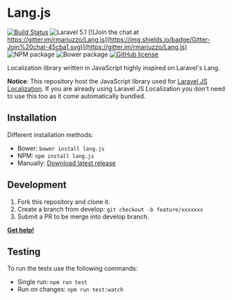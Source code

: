 # Lang.js

[![Build Status](https://travis-ci.org/rmariuzzo/Lang.js.svg)](https://travis-ci.org/rmariuzzo/Lang.js)
![Laravel 5.1](https://img.shields.io/badge/Laravel-5.1-f4645f.svg)
[![Join the chat at https://gitter.im/rmariuzzo/Lang.js](https://img.shields.io/badge/Gitter-Join%20chat-45cba1.svg)](https://gitter.im/rmariuzzo/Lang.js)
![NPM package](https://img.shields.io/badge/NPM-%E2%9C%93-cb3837.svg)
![Bower package](https://img.shields.io/badge/bower-%E2%9C%93-FFCC2F.svg)
[![GitHub license](https://img.shields.io/badge/license-MIT-blue.svg)](https://raw.githubusercontent.com/rmariuzzo/Lang.js/master/LICENSE)

Localization library written in JavaScript highly inspired on Laravel's Lang.

**Notice**: This repository host the JavaScript library used for [Laravel JS Localization](https://github.com/rmariuzzo/Laravel-JS-Localization). If you are already using Laravel JS Localization you don't need to use this too as it come automatically bundled.

## Installation

Different installation methods:

 - Bower: `bower install lang.js`
 - NPM: `npm install lang.js`
 - Manually: [Download latest release](https://github.com/rmariuzzo/Lang.js/releases/latest)

## Development

 1. Fork this repository and clone it.
 2. Create a branch from develop: `git checkout -b feature/xxxxxxx`
 3. Submit a PR to be merge into develop branch.

**[Get help!](https://gitter.im/rmariuzzo/Lang.js)**

## Testing

To run the tests use the following commands:

 - Single run: `npm run test`
 - Run on changes: `npm run test:watch`
